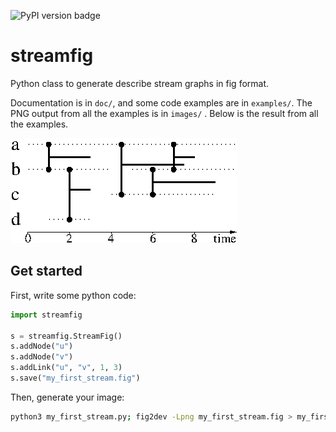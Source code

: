 ![PyPI version badge](https://img.shields.io/pypi/v/streamfig)

# streamfig
Python class to generate describe stream graphs in fig format.

Documentation is in `doc/`, and some code examples are in `examples/`. The PNG output from all the examples is in `images/` . Below is the result from all the examples.

![Example of output of the streamfig package](./images/ex-ref-1.png)

## Get started 

First, write some python code:

```python
import streamfig

s = streamfig.StreamFig()
s.addNode("u")
s.addNode("v")
s.addLink("u", "v", 1, 3)
s.save("my_first_stream.fig")
```
Then, generate your image:

```zsh
python3 my_first_stream.py; fig2dev -Lpng my_first_stream.fig > my_first_stream.png
```
